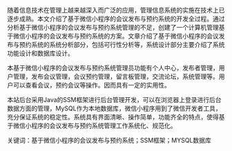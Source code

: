 随着信息技术在管理上越来越深入而广泛的应用，管理信息系统的实施在技术上已逐步成熟。本文介绍了基于微信小程序的会议发布与预约系统的开发全过程。通过分析基于微信小程序的会议发布与预约系统管理的不足，创建了一个计算机管理基于微信小程序的会议发布与预约系统的方案。文章介绍了基于微信小程序的会议发布与预约系统的系统分析部分，包括可行性分析等，系统设计部分主要介绍了系统功能设计和数据库设计。

本基于微信小程序的会议发布与预约系统管理员功能有个人中心，发布者管理，用户管理，发布会议管理，会议预约管理，留言板管理，交流论坛，系统管理等。用户可以查看会议，预约会议等操作。因而具有一定的实用性。

本站后台采用Java的SSM框架进行后台管理开发，可以在浏览器上登录进行后台数据方面的管理，MySQL作为本地数据库，微信小程序用到了微信开发者工具，充分保证系统的稳定性。系统具有界面清晰、操作简单，功能齐全的特点，使得基于微信小程序的会议发布与预约系统管理工作系统化、规范化。

关键词：基于微信小程序的会议发布与预约系统；SSM框架；MYSQL数据库
